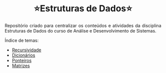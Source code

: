 <h1 align="center"> ⭐Estruturas de Dados⭐ </h1>

<p align="justify">Repositório criado para centralizar os conteúdos e atividades da disciplina Estruturas de Dados do curso de Análise e Desenvolvimento de Sistemas.</p>

Índice de temas:

* [Recursividade](https://github.com/laaridiniz/Estruturas-de-dados/tree/main/Recursividade)
* [Dicionários](https://github.com/laaridiniz/Estruturas-de-dados/tree/main/Dicion%C3%A1rios)
* [Ponteiros](https://github.com/laaridiniz/Estruturas-de-dados/tree/main/Ponteiros)
* [Matrizes](https://github.com/laaridiniz/Estruturas-de-dados/tree/main/Matrizes)
